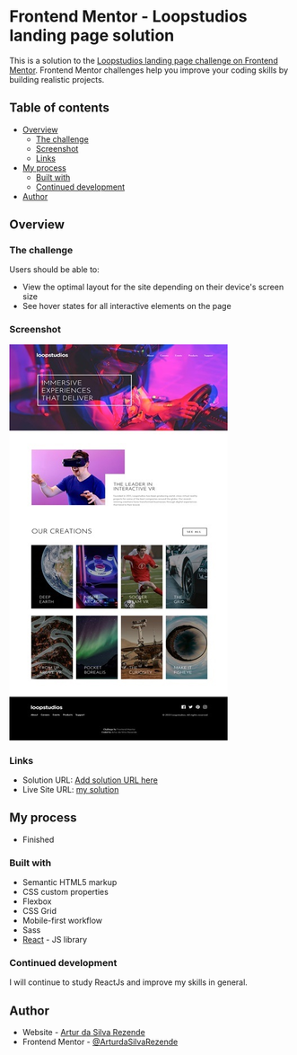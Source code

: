 # Frontend Mentor - Loopstudios landing page solution

This is a solution to the [Loopstudios landing page challenge on Frontend Mentor](https://www.frontendmentor.io/challenges/loopstudios-landing-page-N88J5Onjw). Frontend Mentor challenges help you improve your coding skills by building realistic projects. 

## Table of contents

- [Overview](#overview)
  - [The challenge](#the-challenge)
  - [Screenshot](#screenshot)
  - [Links](#links)
- [My process](#my-process)
  - [Built with](#built-with)
  - [Continued development](#continued-development)
- [Author](#author)

## Overview

### The challenge

Users should be able to:

- View the optimal layout for the site depending on their device's screen size
- See hover states for all interactive elements on the page

### Screenshot

![solution](https://github.com/ArturRezende/Loopstudios-Landing-Page-Main/blob/master/loopstudios.jpg)

### Links

- Solution URL: [Add solution URL here](https://your-solution-url.com)
- Live Site URL: [my solution](https://loopstudios-landing-page-main-1.netlify.app)

## My process

- Finished

### Built with

- Semantic HTML5 markup
- CSS custom properties
- Flexbox
- CSS Grid
- Mobile-first workflow
- Sass
- [React](https://reactjs.org/) - JS library

### Continued development

I will continue to study ReactJs and improve my skills in general.

## Author

- Website - [Artur da Silva Rezende](https://projeto-site-pessoal-51cd3.web.app/)
- Frontend Mentor - [@ArturdaSilvaRezende](https://www.frontendmentor.io/profile/ArturdaSilvaRezende)

